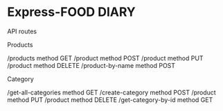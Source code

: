 # Express-FOOD DIARY

API routes

Products

/products method GET
/product method POST
/product method PUT
/product method DELETE
/product-by-name method POST

Category

/get-all-categories method GET
/create-category method POST
/product method PUT
/product method DELETE
/get-category-by-id method GET

